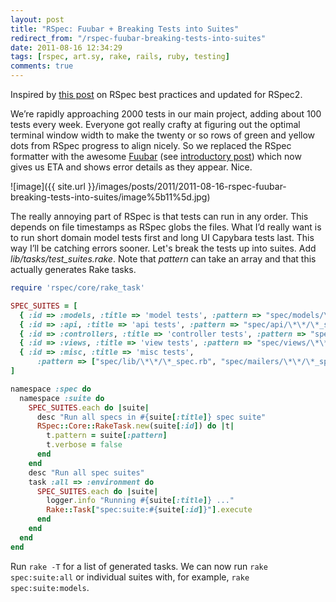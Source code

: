 ```yaml
---
layout: post
title: "RSpec: Fuubar + Breaking Tests into Suites"
redirect_from: "/rspec-fuubar-breaking-tests-into-suites"
date: 2011-08-16 12:34:29
tags: [rspec, art.sy, rake, rails, ruby, testing]
comments: true
---
```

Inspired by [this post](http://kpumuk.info/ruby-on-rails/my-top-7-rspec-best-practices/) on RSpec best practices and updated for RSpec2.

We’re rapidly approaching 2000 tests in our main project, adding about 100 tests every week. Everyone got really crafty at figuring out the optimal terminal window width to make the twenty or so rows of green and yellow dots from RSpec progress to align nicely. So we replaced the RSpec formatter with the awesome [Fuubar](https://github.com/jeffkreeftmeijer/fuubar) (see [introductory post](http://jeffkreeftmeijer.com/2010/fuubar-the-instafailing-rspec-progress-bar-formatter/)) which now gives us ETA and shows error details as they appear. Nice.

![image]({{ site.url }}/images/posts/2011/2011-08-16-rspec-fuubar-breaking-tests-into-suites/image%5b11%5d.jpg)

The really annoying part of RSpec is that tests can run in any order. This depends on file timestamps as RSpec globs the files. What I’d really want is to run short domain model tests first and long UI Capybara tests last. This way I’ll be catching errors sooner. Let's break the tests up into suites. Add _lib/tasks/test_suites.rake_. Note that _pattern_ can take an array and that this actually generates Rake tasks.

```ruby
require 'rspec/core/rake_task'

SPEC_SUITES = [
  { :id => :models, :title => 'model tests', :pattern => "spec/models/\*\*/\*_spec.rb" },
  { :id => :api, :title => 'api tests', :pattern => "spec/api/\*\*/\*_spec.rb" },
  { :id => :controllers, :title => 'controller tests', :pattern => "spec/controllers/\*\*/\*_spec.rb" },
  { :id => :views, :title => 'view tests', :pattern => "spec/views/\*\*/\*_spec.rb" },
  { :id => :misc, :title => 'misc tests',
      :pattern => ["spec/lib/\*\*/\*_spec.rb", "spec/mailers/\*\*/\*_spec.rb"] },
]

namespace :spec do
  namespace :suite do
    SPEC_SUITES.each do |suite|
      desc "Run all specs in #{suite[:title]} spec suite"
      RSpec::Core::RakeTask.new(suite[:id]) do |t|
        t.pattern = suite[:pattern]
        t.verbose = false
      end
    end
    desc "Run all spec suites"
    task :all => :environment do
      SPEC_SUITES.each do |suite|
        logger.info "Running #{suite[:title]} ..."
        Rake::Task["spec:suite:#{suite[:id]}"].execute
      end
    end
  end
end
```

Run `rake -T` for a list of generated tasks. We can now run `rake spec:suite:all` or individual suites with, for example, `rake spec:suite:models`.

